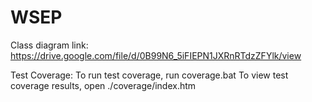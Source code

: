 # WSEP

Class diagram link: https://drive.google.com/file/d/0B99N6_5iFIEPN1JXRnRTdzZFYlk/view

Test Coverage:
To run test coverage, run coverage.bat
To view test coverage results, open ./coverage/index.htm
